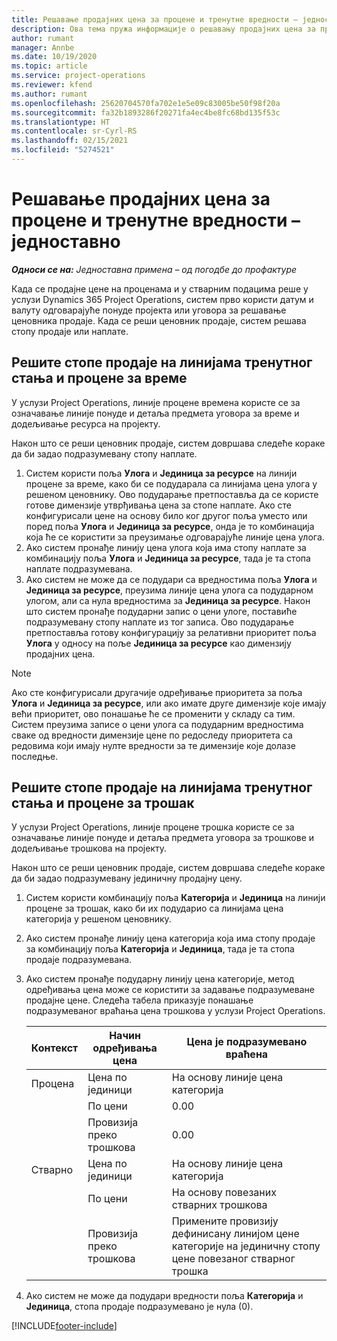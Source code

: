 ```yaml
---
title: Решавање продајних цена за процене и тренутне вредности – једноставно
description: Ова тема пружа информације о решавању продајних цена за процене и тренутно стање.
author: rumant
manager: Annbe
ms.date: 10/19/2020
ms.topic: article
ms.service: project-operations
ms.reviewer: kfend
ms.author: rumant
ms.openlocfilehash: 25620704570fa702e1e5e09c83005be50f98f20a
ms.sourcegitcommit: fa32b1893286f20271fa4ec4be8fc68bd135f53c
ms.translationtype: HT
ms.contentlocale: sr-Cyrl-RS
ms.lasthandoff: 02/15/2021
ms.locfileid: "5274521"
---
```

# <a name="resolve-sales-prices-for-estimates-and-actuals---lite"></a>Решавање продајних цена за процене и тренутне вредности – једноставно

_**Односи се на:** Једноставна примена – од погодбе до профактуре_

Када се продајне цене на проценама и у стварним подацима реше у услузи Dynamics 365 Project Operations, систем прво користи датум и валуту одговарајуће понуде пројекта или уговора за решавање ценовника продаје. Када се реши ценовник продаје, систем решава стопу продаје или наплате.

## <a name="resolve-sales-rates-on-actual-and-estimate-lines-for-time"></a>Решите стопе продаје на линијама тренутног стања и процене за време

У услузи Project Operations, линије процене времена користе се за означавање линије понуде и детаља предмета уговора за време и додељивање ресурса на пројекту.

Након што се реши ценовник продаје, систем довршава следеће кораке да би задао подразумевану стопу наплате.

1. Систем користи поља **Улога** и **Јединица за ресурсе** на линији процене за време, како би се подударала са линијама цена улога у решеном ценовнику. Ово подударање претпоставља да се користе готове димензије утврђивања цена за стопе наплате. Ако сте конфигурисали цене на основу било ког другог поља уместо или поред поља **Улога** и **Јединица за ресурсе**, онда је то комбинација која ће се користити за преузимање одговарајуће линије цена улога.
2. Ако систем пронађе линију цена улога која има стопу наплате за комбинацију поља **Улога** и **Јединица за ресурсе**, тада је та стопа наплате подразумевана.
3. Ако систем не може да се подудари са вредностима поља **Улога** и **Јединица за ресурсе**, преузима линије цена улога са подударном улогом, али са нула вредностима за **Јединица за ресурсе**. Након што систем пронађе подударни запис о цени улоге, поставиће подразумевану стопу наплате из тог записа. Ово подударање претпоставља готову конфигурацију за релативни приоритет поља **Улога** у односу на поље **Јединица за ресурсе** као димензију продајних цена.

> [!NOTE]
> Ако сте конфигурисали другачије одређивање приоритета за поља **Улога** и **Јединица за ресурсе**, или ако имате друге димензије које имају већи приоритет, ово понашање ће се променити у складу са тим. Систем преузима записе о цени улога са подударним вредностима сваке од вредности димензије цене по редоследу приоритета са редовима који имају нулте вредности за те димензије које долазе последње.

## <a name="resolve-sales-rates-on-actual-and-estimate-lines-for-expense"></a>Решите стопе продаје на линијама тренутног стања и процене за трошак

У услузи Project Operations, линије процене трошка користе се за означавање линије понуде и детаља предмета уговора за трошкове и додељивање трошкова на пројекту.

Након што се реши ценовник продаје, систем довршава следеће кораке да би задао подразумевану јединичну продајну цену.

1. Систем користи комбинацију поља **Категорија** и **Јединица** на линији процене за трошак, како би их подударио са линијама цена категорија у решеном ценовнику.
2. Ако систем пронађе линију цена категорија која има стопу продаје за комбинацију поља **Категорија** и **Јединица**, тада је та стопа продаје подразумевана.
3. Ако систем пронађе подударну линију цена категорије, метод одређивања цена може се користити за задавање подразумеване продајне цене. Следећа табела приказује понашање подразумеваног враћања цена трошкова у услузи Project Operations.

    | Контекст | Начин одређивања цена | Цена је подразумевано враћена |
    | --- | --- | --- |
    | Процена | Цена по јединици | На основу линије цена категорија |
    | &nbsp; | По цени | 0.00 |
    | &nbsp; | Провизија преко трошкова | 0.00 |
    | Стварно | Цена по јединици | На основу линије цена категорија |
    | &nbsp; | По цени | На основу повезаних стварних трошкова |
    | &nbsp; | Провизија преко трошкова | Примените провизију дефинисану линијом цене категорије на јединичну стопу цене повезаног стварног трошка |

4. Ако систем не може да подудари вредности поља **Категорија** и **Јединица**, стопа продаје подразумевано је нула (0).


[!INCLUDE[footer-include](../../includes/footer-banner.md)]